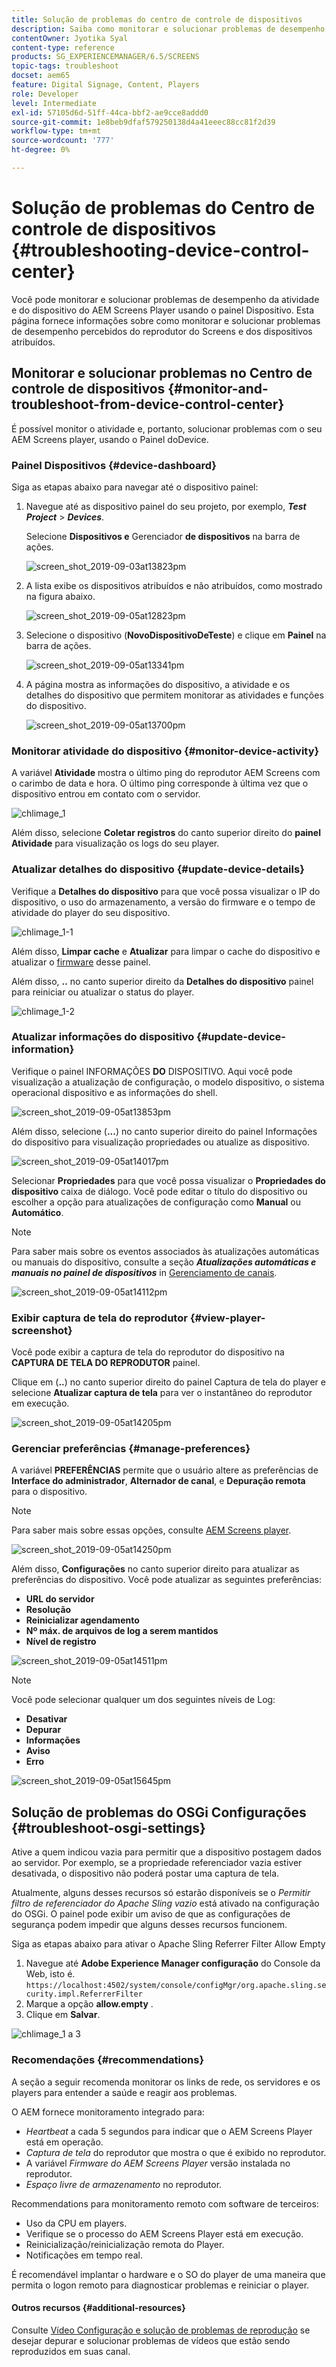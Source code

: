 ```yaml
---
title: Solução de problemas do centro de controle de dispositivos
description: Saiba como monitorar e solucionar problemas de desempenho da atividade do AEM Screens Player e do dispositivo usando o painel Dispositivo.
contentOwner: Jyotika Syal
content-type: reference
products: SG_EXPERIENCEMANAGER/6.5/SCREENS
topic-tags: troubleshoot
docset: aem65
feature: Digital Signage, Content, Players
role: Developer
level: Intermediate
exl-id: 57105d6d-51ff-44ca-bbf2-ae9cce8addd0
source-git-commit: 1e8beb9dfaf579250138d4a41eeec88cc81f2d39
workflow-type: tm+mt
source-wordcount: '777'
ht-degree: 0%

---
```


# Solução de problemas do Centro de controle de dispositivos {#troubleshooting-device-control-center}

Você pode monitorar e solucionar problemas de desempenho da atividade e do dispositivo do AEM Screens Player usando o painel Dispositivo. Esta página fornece informações sobre como monitorar e solucionar problemas de desempenho percebidos do reprodutor do Screens e dos dispositivos atribuídos.

## Monitorar e solucionar problemas no Centro de controle de dispositivos {#monitor-and-troubleshoot-from-device-control-center}

É possível monitor o atividade e, portanto, solucionar problemas com o seu AEM Screens player, usando o Painel doDevice.

### Painel Dispositivos {#device-dashboard}

Siga as etapas abaixo para navegar até o dispositivo painel:

1. Navegue até as dispositivo painel do seu projeto, por exemplo, ***Test Project*** > ***Devices***.

   Selecione **Dispositivos e** Gerenciador **de dispositivos** na barra de ações.

   ![screen_shot_2019-09-03at13823pm](assets/screen_shot_2019-09-03at13823pm.png)

1. A lista exibe os dispositivos atribuídos e não atribuídos, como mostrado na figura abaixo.

   ![screen_shot_2019-09-05at12823pm](assets/screen_shot_2019-09-05at12823pm.png)

1. Selecione o dispositivo (**NovoDispositivoDeTeste**) e clique em **Painel** na barra de ações.

   ![screen_shot_2019-09-05at13341pm](assets/screen_shot_2019-09-05at13341pm.png)

1. A página mostra as informações do dispositivo, a atividade e os detalhes do dispositivo que permitem monitorar as atividades e funções do dispositivo.

   ![screen_shot_2019-09-05at13700pm](assets/screen_shot_2019-09-05at13700pm.png)

### Monitorar atividade do dispositivo {#monitor-device-activity}

A variável **Atividade** mostra o último ping do reprodutor AEM Screens com o carimbo de data e hora. O último ping corresponde à última vez que o dispositivo entrou em contato com o servidor.

![chlimage_1](assets/chlimage_1.png)

Além disso, selecione **Coletar registros** do canto superior direito do **painel Atividade** para visualização os logs do seu player.

### Atualizar detalhes do dispositivo {#update-device-details}

Verifique a **Detalhes do dispositivo** para que você possa visualizar o IP do dispositivo, o uso do armazenamento, a versão do firmware e o tempo de atividade do player do seu dispositivo.

![chlimage_1-1](assets/chlimage_1-1.png)

Além disso, **Limpar cache** e **Atualizar** para limpar o cache do dispositivo e atualizar o [firmware](screens-glossary.md) desse painel.

Além disso, **..** no canto superior direito da **Detalhes do dispositivo** painel para reiniciar ou atualizar o status do player.

![chlimage_1-2](assets/chlimage_1-2.png)

### Atualizar informações do dispositivo {#update-device-information}

Verifique o painel INFORMAÇÕES **DO** DISPOSITIVO. Aqui você pode visualização a atualização de configuração, o modelo dispositivo, o sistema operacional dispositivo e as informações do shell.

![screen_shot_2019-09-05at13853pm](assets/screen_shot_2019-09-05at13853pm.png)

Além disso, selecione (**...**) no canto superior direito do painel Informações do dispositivo para visualização propriedades ou atualize as dispositivo.

![screen_shot_2019-09-05at14017pm](assets/screen_shot_2019-09-05at14017pm.png)

Selecionar **Propriedades** para que você possa visualizar o **Propriedades do dispositivo** caixa de diálogo. Você pode editar o título do dispositivo ou escolher a opção para atualizações de configuração como **Manual** ou **Automático**.

>[!NOTE]
>
>Para saber mais sobre os eventos associados às atualizações automáticas ou manuais do dispositivo, consulte a seção ***Atualizações automáticas e manuais no painel de dispositivos*** in [Gerenciamento de canais](managing-channels.md).

![screen_shot_2019-09-05at14112pm](assets/screen_shot_2019-09-05at14112pm.png)

### Exibir captura de tela do reprodutor {#view-player-screenshot}

Você pode exibir a captura de tela do reprodutor do dispositivo na **CAPTURA DE TELA DO REPRODUTOR** painel.

Clique em (**..**) no canto superior direito do painel Captura de tela do player e selecione **Atualizar captura de tela** para ver o instantâneo do reprodutor em execução.

![screen_shot_2019-09-05at14205pm](assets/screen_shot_2019-09-05at14205pm.png)

### Gerenciar preferências {#manage-preferences}

A variável **PREFERÊNCIAS** permite que o usuário altere as preferências de **Interface do administrador**, **Alternador de canal**, e **Depuração remota** para o dispositivo.

>[!NOTE]
>Para saber mais sobre essas opções, consulte [AEM Screens player](working-with-screens-player.md).

![screen_shot_2019-09-05at14250pm](assets/screen_shot_2019-09-05at14250pm.png)

Além disso, **Configurações** no canto superior direito para atualizar as preferências do dispositivo. Você pode atualizar as seguintes preferências:

* **URL do servidor**
* **Resolução**
* **Reinicializar agendamento**
* **Nº máx. de arquivos de log a serem mantidos**
* **Nível de registro**

![screen_shot_2019-09-05at14511pm](assets/screen_shot_2019-09-05at14511pm.png)

>[!NOTE]
>Você pode selecionar qualquer um dos seguintes níveis de Log:
>* **Desativar**
>* **Depurar**
>* **Informações**
>* **Aviso**
>* **Erro**

![screen_shot_2019-09-05at15645pm](assets/screen_shot_2019-09-05at15645pm.png)

## Solução de problemas do OSGi Configurações {#troubleshoot-osgi-settings}

Ative a quem indicou vazia para permitir que a dispositivo postagem dados ao servidor. Por exemplo, se a propriedade referenciador vazia estiver desativada, o dispositivo não poderá postar uma captura de tela.

Atualmente, alguns desses recursos só estarão disponíveis se o *Permitir filtro de referenciador do Apache Sling vazio* está ativado na configuração do OSGi. O painel pode exibir um aviso de que as configurações de segurança podem impedir que alguns desses recursos funcionem.

Siga as etapas abaixo para ativar o Apache Sling Referrer Filter Allow Empty

1. Navegue até **Adobe Experience Manager configuração** do Console da Web, isto é. `https://localhost:4502/system/console/configMgr/org.apache.sling.security.impl.ReferrerFilter`
1. Marque a opção **allow.empty** .
1. Clique em **Salvar**.

![chlimage_1 a 3](assets/chlimage_1-3.png)

### Recomendações {#recommendations}

A seção a seguir recomenda monitorar os links de rede, os servidores e os players para entender a saúde e reagir aos problemas.

O AEM fornece monitoramento integrado para:

* *Heartbeat* a cada 5 segundos para indicar que o AEM Screens Player está em operação.
* *Captura de tela* do reprodutor que mostra o que é exibido no reprodutor.
* A variável *Firmware do AEM Screens Player* versão instalada no reprodutor.
* *Espaço livre de armazenamento* no reprodutor.

Recommendations para monitoramento remoto com software de terceiros:

* Uso da CPU em players.
* Verifique se o processo do AEM Screens Player está em execução.
* Reinicialização/reinicialização remota do Player.
* Notificações em tempo real.

É recomendável implantar o hardware e o SO do player de uma maneira que permita o logon remoto para diagnosticar problemas e reiniciar o player.

#### Outros recursos {#additional-resources}

Consulte [Vídeo Configuração e solução de problemas de reprodução](troubleshoot-videos.md) se desejar depurar e solucionar problemas de vídeos que estão sendo reproduzidos em suas canal.
